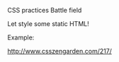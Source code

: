 CSS practices Battle field

Let style some static HTML! 

Example:

http://www.csszengarden.com/217/